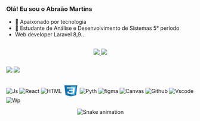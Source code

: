 ### Olá! Eu sou o Abraão Martins


- 🔭 Apaixonado por tecnologia
- 🌱 Estudante de Análise e Desenvolvimento de Sistemas 5° período
- Web developer Laravel 8,9..

##
<div align="center">
  <a href="https://github.com/abraao69">
  <img height="180em" src="https://github-readme-stats.vercel.app/api?username=abraao69&show_icons=true&theme=cobalt&include_all_commits=true&count_private=true"/>
  <img height="180em" src="https://github-readme-stats.vercel.app/api/top-langs/?username=abraao69&layout=compact&langs_count=7&theme=cobalt"/>
</div>
 



  </div>
  
##

<div> 

  <a href = "Abraão:abraao695@gmail.com"><img src="https://img.shields.io/badge/-Gmail-%23333?style=for-the-badge&logo=gmail&logoColor=white" target="_blank"></a>
  <a href="[https://www.linkedin.com/in/abraao69/](https://www.linkedin.com/in/abra%C3%A3o-martins-20021b243/recent-activity/)" target="_blank"><img src="https://img.shields.io/badge/-LinkedIn-%230077B5?style=for-the-badge&logo=linkedin&logoColor=white" target="_blank"></a> 
  
</div>

<div style="display: inline_block"><br>
  <img align="center" alt="Js" height="30" width="40" src="https://cdn.pixabay.com/photo/2017/03/30/17/41/javascript-2189147_960_720.png">
  <img align="center" alt="React" height="30" width="40" src="https://cdn1.iconfinder.com/data/icons/soleicons-solid-vol-1/64/reactjs_javascript_library_atom_atomic_react-512.png">
  <img align="center" alt="HTML" height="30" width="40" src="https://cdn.pixabay.com/photo/2017/08/05/11/16/logo-2582748_960_720.png">
  <img align="center" alt="CSS" height="30" width="40" src="https://raw.githubusercontent.com/devicons/devicon/master/icons/css3/css3-original.svg">
  <img align="center" alt="Pyth" height="30" width="40" src="https://w7.pngwing.com/pngs/363/962/png-transparent-react-native-hd-logo.png"
  <img align="center" alt="Csharp" height="30" width="40" src="[https://img2.gratispng.com/20181126/aaz/kisspng-ionic-apache-cordova-software-framework-mobile-app-5bfc36aa6e20c6.7150215215432557224511.jpg](https://www.clipartmax.com/png/small/210-2101663_saiha-digital-marketing-web-design-graphic-design-ionic-logo.png)">
  <img align="center" alt="figma" height="30" width="40" src="https://cdn.jsdelivr.net/gh/devicons/devicon/icons/figma/figma-original.svg" />
  <img align="center" alt="Canvas" height="30" width="40" src="https://cdn.jsdelivr.net/gh/devicons/devicon/icons/canva/canva-original.svg" />
  <img align="center" alt="Github" height="30" width="40" src="https://cdn.jsdelivr.net/gh/devicons/devicon/icons/github/github-original.svg" />
  <img align="center" alt="Vscode" height="30" width="40" src="https://cdn.jsdelivr.net/gh/devicons/devicon/icons/vscode/vscode-original.svg" />
  <img align="center" alt="Wp" height="30" width="40" src="https://cdn.jsdelivr.net/gh/devicons/devicon/icons/wordpress/wordpress-original.svg" />



  </div>

<div align="center">
  
  ![Snake animation](https://github.com/danielbped/danielbped/blob/output/github-contribution-grid-snake.svg)
  
</div>
